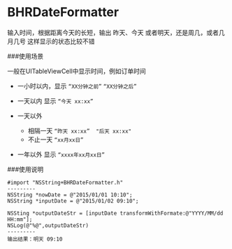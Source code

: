 # BHRDateFormatter
输入时间，根据距离今天的长短，输出  昨天、今天 或者明天，还是周几，或者几月几号
这样显示的状态比较不错


###使用场景

一般在UITableViewCell中显示时间，例如订单时间

- 一小时以内，显示 `“XX分钟之前”`   `“XX分钟之后”`

- 一天以内   显示 `“今天 xx:xx”`

- 一天以外	
	
	- 相隔一天  `“昨天 xx:xx”  "后天 xx:xx"`
	- 不止一天  `“xx月xx日”`

- 一年以外  显示 `“xxxx年xx月xx日”`


###使用说明

```
#import "NSString+BHRDateFormatter.h"
---------
NSString *nowDate = @"2015/01/01 10:10";
NSString *inputDate = @"2015/01/02 09:10";

NSSting *outputDateStr = [inputDate transformWithFormate:@"YYYY/MM/dd HH:mm"];
NSLog(@"%@",outputDateStr)
---------
输出结果：明天 09:10
```

